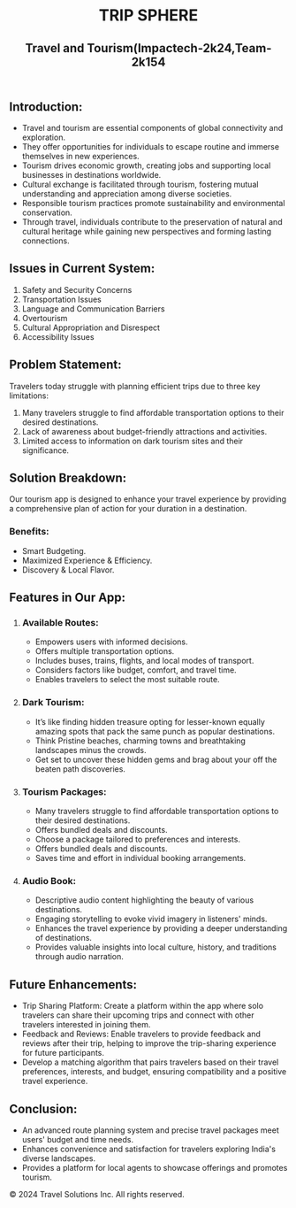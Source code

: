 <!DOCTYPE html>
<html lang="en">
<head>
    <meta charset="UTF-8">
    <meta name="viewport" content="width=device-width, initial-scale=1.0">
</head>
<body>
    <header>
        <h1>TRIP SPHERE</h1>
        <h2>Travel and Tourism(Impactech-2k24,Team-2k154 </h2>
    </header>
    <section>
        <h2>Introduction:</h2>
        <ul>
            <li>Travel and tourism are essential components of global connectivity and exploration.</li>
            <li>They offer opportunities for individuals to escape routine and immerse themselves in new experiences.</li>
            <li>Tourism drives economic growth, creating jobs and supporting local businesses in destinations worldwide.</li>
            <li>Cultural exchange is facilitated through tourism, fostering mutual understanding and appreciation among diverse societies.</li>
            <li>Responsible tourism practices promote sustainability and environmental conservation.</li>
            <li>Through travel, individuals contribute to the preservation of natural and cultural heritage while gaining new perspectives and forming lasting connections.</li>
        </ul>
    </section>
    <section>
        <h2>Issues in Current System:</h2>
        <ol>
            <li>Safety and Security Concerns</li>
            <li>Transportation Issues</li>
            <li>Language and Communication Barriers</li>
            <li>Overtourism</li>
            <li>Cultural Appropriation and Disrespect</li>
            <li>Accessibility Issues</li>
        </ol>
    </section>
    <section>
        <h2>Problem Statement:</h2>
        <p>Travelers today struggle with planning efficient trips due to three key limitations:</p>
        <ol>
            <li>Many travelers struggle to find affordable transportation options to their desired destinations.</li>
            <li>Lack of awareness about budget-friendly attractions and activities.</li>
            <li>Limited access to information on dark tourism sites and their significance.</li>
        </ol>
    </section>
    <section>
        <h2>Solution Breakdown:</h2>
        <p>Our tourism app is designed to enhance your travel experience by providing a comprehensive plan of action for your duration in a destination.</p>
        <h3>Benefits:</h3>
        <ul>
            <li>Smart Budgeting.</li>
            <li>Maximized Experience & Efficiency.</li>
            <li>Discovery & Local Flavor.</li>
        </ul>
    </section>
    <section>
        <h2>Features in Our App:</h2>
        <ol>
            <li>
                <h3>Available Routes:</h3>
                <ul>
                    <li>Empowers users with informed decisions.</li>
                    <li>Offers multiple transportation options.</li>
                    <li>Includes buses, trains, flights, and local modes of transport.</li>
                    <li>Considers factors like budget, comfort, and travel time.</li>
                    <li>Enables travelers to select the most suitable route.</li>
                </ul>
            </li>
            <li>
                <h3>Dark Tourism:</h3>
                <ul>
                    <li>It’s like finding hidden treasure opting for lesser-known equally amazing spots that pack the same punch as popular destinations.</li>
                    <li>Think Pristine beaches, charming towns and breathtaking landscapes minus the crowds.</li>
                    <li>Get set to uncover these hidden gems and brag about your off the beaten path discoveries.</li>
                </ul>
            </li>
            <li>
                <h3>Tourism Packages:</h3>
                <ul>
                    <li>Many travelers struggle to find affordable transportation options to their desired destinations.</li>
                    <li>Offers bundled deals and discounts.</li>
                    <li>Choose a package tailored to preferences and interests.</li>
                    <li>Offers bundled deals and discounts.</li>
                    <li>Saves time and effort in individual booking arrangements.</li>
                </ul>
            </li>
            <li>
                <h3>Audio Book:</h3>
                <ul>
                    <li>Descriptive audio content highlighting the beauty of various destinations.</li>
                    <li>Engaging storytelling to evoke vivid imagery in listeners' minds.</li>
                    <li>Enhances the travel experience by providing a deeper understanding of destinations.</li>
                    <li>Provides valuable insights into local culture, history, and traditions through audio narration.</li>
                </ul>
            </li>
        </ol>
    </section>
    <section>
        <h2>Future Enhancements:</h2>
        <ul>
            <li>Trip Sharing Platform: Create a platform within the app where solo travelers can share their upcoming trips and connect with other travelers interested in joining them.</li>
            <li>Feedback and Reviews: Enable travelers to provide feedback and reviews after their trip, helping to improve the trip-sharing experience for future participants.</li>
            <li>Develop a matching algorithm that pairs travelers based on their travel preferences, interests, and budget, ensuring compatibility and a positive travel experience.</li>
        </ul>
    </section>
    <section>
        <h2>Conclusion:</h2>
        <ul>
            <li>An advanced route planning system and precise travel packages meet users' budget and time needs.
</li>
            <li>Enhances convenience and satisfaction for travelers exploring India's diverse landscapes.
</li>
            <li>Provides a platform for local agents to showcase offerings and promotes tourism.
</li>
        </ul>
    </section>
    <footer>
        <p>&copy; 2024 Travel Solutions Inc. All rights reserved.</p>
    </footer>
</body>
</html>
